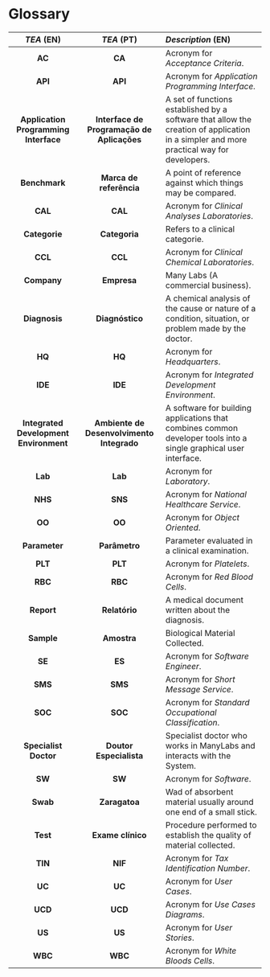 # Glossary

| **_TEA_** (EN)  | **_TEA_** (PT) | **_Description_** (EN)           |                                       
|:---------------:|:--------------------:|:---------------------------|
| **AC** | **CA** | Acronym for _Acceptance Criteria_.|
| **API** | **API** | Acronym for _Application Programming Interface_.|
| **Application Programming Interface** | **Interface de Programação de Aplicações** | A set of functions established by a software that allow the creation of application in a simpler and more practical way for developers.|
| **Benchmark**   | **Marca de referência** | A point of reference against which things may be compared.|
| **CAL**  | **CAL** | Acronym for _Clinical Analyses Laboratories_.|
| **Categorie** | **Categoria** | Refers to a clinical categorie.|
| **CCL**  | **CCL** | Acronym for _Clinical Chemical Laboratories_.|
| **Company**  | **Empresa** | Many Labs (A commercial business).|
| **Diagnosis**  | **Diagnóstico** | A chemical analysis of the cause or nature of a condition, situation, or problem made by the doctor.|
| **HQ**   | **HQ**  | Acronym for _Headquarters_.|
| **IDE**  | **IDE** | Acronym for _Integrated Development Environment_.|
| **Integrated Development Environment**  | **Ambiente de Desenvolvimento Integrado** | A software for building applications that combines common developer tools into a single graphical user interface.|
| **Lab**  | **Lab** | Acronym for _Laboratory_.|
| **NHS**  | **SNS** | Acronym for _National Healthcare Service_.|
| **OO**   | **OO** | Acronym for _Object Oriented_.|
| **Parameter**  | **Parâmetro** | Parameter evaluated in a clinical examination.|
| **PLT**   | **PLT** | Acronym for _Platelets_.|
| **RBC**  | **RBC** | Acronym for _Red Blood Cells_.|
| **Report**  | **Relatório** | A medical document written about the diagnosis.|
| **Sample**  | **Amostra** | Biological Material Collected.|
| **SE**   | **ES** | Acronym for _Software Engineer_.|
| **SMS**   | **SMS** | Acronym for _Short Message Service_.|
| **SOC**   | **SOC** | Acronym for _Standard Occupational Classification_.|
| **Specialist Doctor** | **Doutor Especialista**| Specialist doctor who works in ManyLabs and interacts with the System.|
| **SW**  | **SW** | Acronym for _Software_.|
| **Swab** | **Zaragatoa** | Wad of absorbent material usually around one end of a small stick. |
| **Test** | **Exame clínico** | Procedure performed to establish the quality of material collected. |
| **TIN**  | **NIF** | Acronym for _Tax Identification Number_.|
| **UC**   | **UC** | Acronym for _User Cases_. |
| **UCD**  | **UCD** | Acronym for _Use Cases Diagrams_.|
| **US**   | **US** | Acronym for _User Stories_.|
| **WBC**  | **WBC** | Acronym for _White Bloods Cells_.|